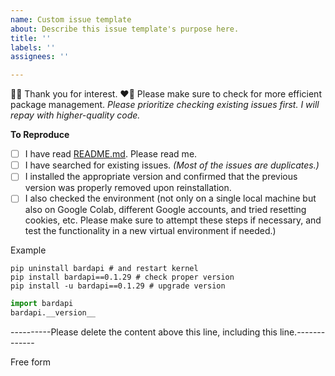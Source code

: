 ```yaml
---
name: Custom issue template
about: Describe this issue template's purpose here.
title: ''
labels: ''
assignees: ''

---
```


💚💜 Thank you for interest. ❤️💛
Please make sure to check for more efficient package management. *Please prioritize checking existing issues first. I will repay with higher-quality code.*

**To Reproduce**
- [ ] I have read [README.md](https://github.com/dsdanielpark/Gemini-API). Please read me.
- [ ] I have searched for existing issues. *(Most of the issues are duplicates.)*
- [ ] I installed the appropriate version and confirmed that the previous version was properly removed upon reinstallation. 
- [ ] I also checked the environment (not only on a single local machine but also on Google Colab, different Google accounts, and tried resetting cookies, etc. Please make sure to attempt these steps if necessary, and test the functionality in a new virtual environment if needed.)

Example
```
pip uninstall bardapi # and restart kernel
pip install bardapi==0.1.29 # check proper version
pip install -u bardapi==0.1.29 # upgrade version
```

```python
import bardapi
bardapi.__version__
```
----------Please delete the content above this line, including this line.-------------


Free form

